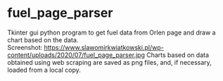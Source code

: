 # fuel_page_parser
Tkinter gui python program to get fuel data from Orlen page and draw a chart based on the data.</br>
Screenshot: https://www.slawomirkwiatkowski.pl/wp-content/uploads/2020/07/fuel_page_parser.jpg
Charts based on data obtained using web scraping are saved as png files, and, if necessary, loaded from a local copy.
